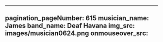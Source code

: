 ------
pagination_pageNumber: 615
musician_name: James
band_name: Deaf Havana
img_src: images/musician0624.png
onmouseover_src: 
------